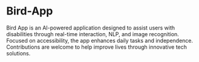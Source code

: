 # Bird-App
Bird App is an AI-powered application designed to assist users with disabilities through real-time interaction, NLP, and image recognition. Focused on accessibility, the app enhances daily tasks and independence. Contributions are welcome to help improve lives through innovative tech solutions.
